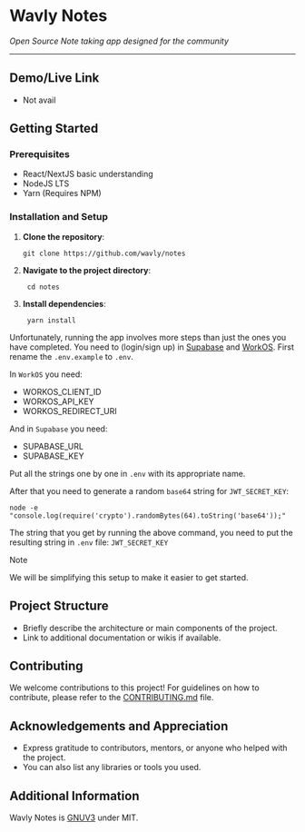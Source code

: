 # Wavly Notes

*Open Source Note taking app designed for the community*

---

## Demo/Live Link

- Not avail

## Getting Started

### Prerequisites

- React/NextJS basic understanding
- NodeJS LTS
- Yarn (Requires NPM)

### Installation and Setup

1. **Clone the repository**:
    ```
    git clone https://github.com/wavly/notes
    ```
2. **Navigate to the project directory**:

    ```
     cd notes
    ```

3. **Install dependencies**:

    ```
     yarn install
    ```

Unfortunately, running the app involves more steps than just the ones you have completed. You need to (login/sign up) in [Supabase](https://supabase.com/) and [WorkOS](https://workos.com/). First rename the `.env.example` to `.env`.

In `WorkOS` you need:

- WORKOS_CLIENT_ID
- WORKOS_API_KEY
- WORKOS_REDIRECT_URI

And in `Supabase` you need:

- SUPABASE_URL
- SUPABASE_KEY

Put all the strings one by one in `.env` with its appropriate name.

After that you need to generate a random `base64` string for `JWT_SECRET_KEY`:

```
node -e "console.log(require('crypto').randomBytes(64).toString('base64'));"
```

The string that you get by running the above command, you need to put the resulting string in `.env` file: `JWT_SECRET_KEY`

> [!NOTE]
> We will be simplifying this setup to make it easier to get started.

## Project Structure

- Briefly describe the architecture or main components of the project.
- Link to additional documentation or wikis if available.

## Contributing

We welcome contributions to this project! For guidelines on how to contribute, please refer to the [CONTRIBUTING.md](.github/CONTRIBUTING.md) file.

## Acknowledgements and Appreciation

- Express gratitude to contributors, mentors, or anyone who helped with the project.
- You can also list any libraries or tools you used.

## Additional Information

Wavly Notes is [GNUV3](LICENSE) under MIT.

